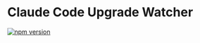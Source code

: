 # Claude Code Upgrade Watcher

[![npm version](https://badge.fury.io/js/claude-code-upgrade-watcher.svg)](https://www.npmjs.com/package/claude-code-upgrade-watcher)
